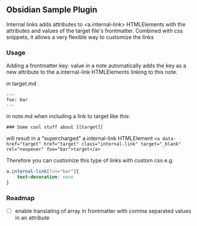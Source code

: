 ## Obsidian Sample Plugin

Internal links adds attributes to <a.internal-link> HTMLElements with the attributes and values of the target file's frontmatter.
Combined with css snippets, it allows a very flexible way to customize the links


### Usage

Adding a frontmatter key: value in a note automatically adds the key as a new attribute to the a.internal-link HTMLElements linking to this note.

in target.md
```
---
foo: bar
---
```

in note.md when including a link to target like this:
```
### Some cool stuff about [[target]]
```
will result in a "supercharged" a.internal-link HTMLElement `<a data-href="target" href="target" class="internal-link" target="_blank" rel="noopener" foo="bar">target</a>`

Therefore you can customize this type of links with custom css
e.g.
```css
a.internal-link[foo="bar"]{
    text-decoration: none
}
```

### Roadmap

- [ ] enable translating of array in frontmatter with comma separated values in an attribute
